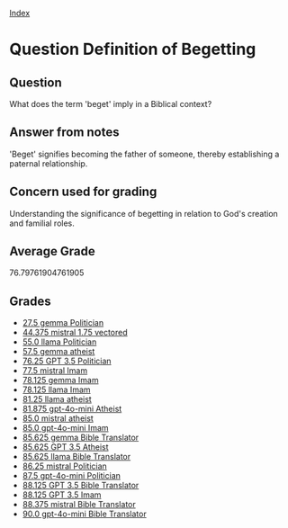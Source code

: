 
[Index](../../index.md)
# Question Definition of Begetting
## Question
What does the term 'beget' imply in a Biblical context?

## Answer from notes
'Beget' signifies becoming the father of someone, thereby establishing a paternal relationship.

## Concern used for grading
Understanding the significance of begetting in relation to God's creation and familial roles.

## Average Grade
76.79761904761905

## Grades
 * [27.5 gemma Politician](../answers/gemma_Politician/Definition_of_Begetting.md)
 * [44.375 mistral 1.75 vectored](../answers/mistral_1.75_vectored/Definition_of_Begetting.md)
 * [55.0 llama Politician](../answers/llama_Politician/Definition_of_Begetting.md)
 * [57.5 gemma atheist](../answers/gemma_atheist/Definition_of_Begetting.md)
 * [76.25 GPT 3.5 Politician](../answers/GPT_3.5_Politician/Definition_of_Begetting.md)
 * [77.5 mistral Imam](../answers/mistral_Imam/Definition_of_Begetting.md)
 * [78.125 gemma Imam](../answers/gemma_Imam/Definition_of_Begetting.md)
 * [78.125 llama Imam](../answers/llama_Imam/Definition_of_Begetting.md)
 * [81.25 llama atheist](../answers/llama_atheist/Definition_of_Begetting.md)
 * [81.875 gpt-4o-mini Atheist](../answers/gpt-4o-mini_Atheist/Definition_of_Begetting.md)
 * [85.0 mistral atheist](../answers/mistral_atheist/Definition_of_Begetting.md)
 * [85.0 gpt-4o-mini Imam](../answers/gpt-4o-mini_Imam/Definition_of_Begetting.md)
 * [85.625 gemma Bible Translator](../answers/gemma_Bible_Translator/Definition_of_Begetting.md)
 * [85.625 GPT 3.5 Atheist](../answers/GPT_3.5_Atheist/Definition_of_Begetting.md)
 * [85.625 llama Bible Translator](../answers/llama_Bible_Translator/Definition_of_Begetting.md)
 * [86.25 mistral Politician](../answers/mistral_Politician/Definition_of_Begetting.md)
 * [87.5 gpt-4o-mini Politician](../answers/gpt-4o-mini_Politician/Definition_of_Begetting.md)
 * [88.125 GPT 3.5 Bible Translator](../answers/GPT_3.5_Bible_Translator/Definition_of_Begetting.md)
 * [88.125 GPT 3.5 Imam](../answers/GPT_3.5_Imam/Definition_of_Begetting.md)
 * [88.375 mistral Bible Translator](../answers/mistral_Bible_Translator/Definition_of_Begetting.md)
 * [90.0 gpt-4o-mini Bible Translator](../answers/gpt-4o-mini_Bible_Translator/Definition_of_Begetting.md)
